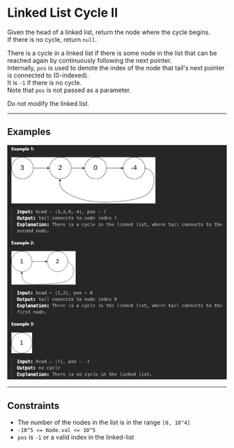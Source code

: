 # Linked List Cycle II

Given the head of a linked list, return the node where the cycle begins.  
If there is no cycle, return `null`.

There is a cycle in a linked list if there is some node in the list that can be reached again by continuously following the next pointer.  
Internally, `pos` is used to denote the index of the node that tail's next pointer is connected to (0-indexed).  
It is `-1` if there is no cycle.  
Note that `pos` is not passed as a parameter.

Do not modify the linked list.

---

## Examples

![Example image](Example.png)

---

## Constraints

- The number of the nodes in the list is in the range `[0, 10^4]`  
- `-10^5 <= Node.val <= 10^5`  
- `pos` is `-1` or a valid index in the linked-list  
